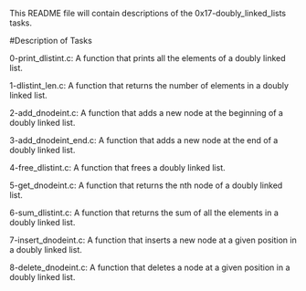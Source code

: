 This README file will contain descriptions of the 0x17-doubly_linked_lists tasks.

#Description of Tasks

0-print_dlistint.c:
A function that prints all the elements of a doubly linked list.

1-dlistint_len.c:
A function that returns the number of elements in a doubly linked list.

2-add_dnodeint.c:
A function that adds a new node at the beginning of a doubly linked list.

3-add_dnodeint_end.c:
A function that adds a new node at the end of a doubly linked list.

4-free_dlistint.c:
A function that frees a doubly linked list.

5-get_dnodeint.c: A function that returns the nth node of a doubly linked list.

6-sum_dlistint.c:
A function that returns the sum of all the elements in a doubly linked list.

7-insert_dnodeint.c:
A function that inserts a new node at a given position in a doubly linked list.

8-delete_dnodeint.c:
A function that deletes a node at a given position in a doubly linked list.
